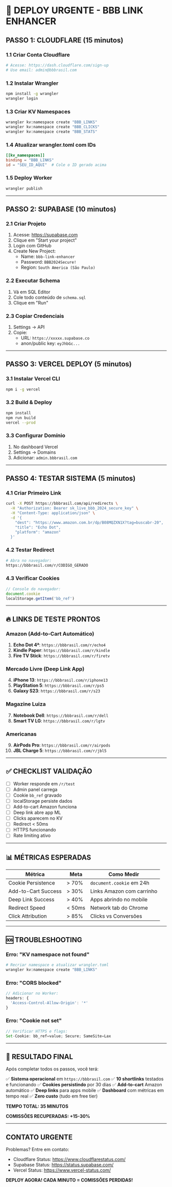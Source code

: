 # 🚨 DEPLOY URGENTE - BBB LINK ENHANCER

## PASSO 1: CLOUDFLARE (15 minutos)

### 1.1 Criar Conta Cloudflare
```bash
# Acesse: https://dash.cloudflare.com/sign-up
# Use email: admin@bbbrasil.com
```

### 1.2 Instalar Wrangler
```bash
npm install -g wrangler
wrangler login
```

### 1.3 Criar KV Namespaces
```bash
wrangler kv:namespace create "BBB_LINKS"
wrangler kv:namespace create "BBB_CLICKS"
wrangler kv:namespace create "BBB_STATS"
```

### 1.4 Atualizar wrangler.toml com IDs
```toml
[[kv_namespaces]]
binding = "BBB_LINKS"
id = "SEU_ID_AQUI"  # Cole o ID gerado acima
```

### 1.5 Deploy Worker
```bash
wrangler publish
```

---

## PASSO 2: SUPABASE (10 minutos)

### 2.1 Criar Projeto
1. Acesse: https://supabase.com
2. Clique em "Start your project"
3. Login com GitHub
4. Create New Project:
   - Name: `bbb-link-enhancer`
   - Password: `BBB2024Secure!`
   - Region: `South America (São Paulo)`

### 2.2 Executar Schema
1. Vá em SQL Editor
2. Cole todo conteúdo de `schema.sql`
3. Clique em "Run"

### 2.3 Copiar Credenciais
1. Settings → API
2. Copie:
   - URL: `https://xxxxx.supabase.co`
   - anon/public key: `eyJhbGc...`

---

## PASSO 3: VERCEL DEPLOY (5 minutos)

### 3.1 Instalar Vercel CLI
```bash
npm i -g vercel
```

### 3.2 Build & Deploy
```bash
npm install
npm run build
vercel --prod
```

### 3.3 Configurar Domínio
1. No dashboard Vercel
2. Settings → Domains
3. Adicionar: `admin.bbbrasil.com`

---

## PASSO 4: TESTAR SISTEMA (5 minutos)

### 4.1 Criar Primeiro Link
```bash
curl -X POST https://bbbrasil.com/api/redirects \
  -H "Authorization: Bearer sk_live_bbb_2024_secure_key" \
  -H "Content-Type: application/json" \
  -d '{
    "dest": "https://www.amazon.com.br/dp/B08MQZXN1X?tag=buscabr-20",
    "title": "Echo Dot",
    "platform": "amazon"
  }'
```

### 4.2 Testar Redirect
```bash
# Abra no navegador:
https://bbbrasil.com/r/CODIGO_GERADO
```

### 4.3 Verificar Cookies
```javascript
// Console do navegador:
document.cookie
localStorage.getItem('bb_ref')
```

---

## 🔥 LINKS DE TESTE PRONTOS

### Amazon (Add-to-Cart Automático)
1. **Echo Dot 4ª**: `https://bbbrasil.com/r/echo4`
2. **Kindle Paper**: `https://bbbrasil.com/r/kindle`
3. **Fire TV Stick**: `https://bbbrasil.com/r/firetv`

### Mercado Livre (Deep Link App)
4. **iPhone 13**: `https://bbbrasil.com/r/iphone13`
5. **PlayStation 5**: `https://bbbrasil.com/r/ps5`
6. **Galaxy S23**: `https://bbbrasil.com/r/s23`

### Magazine Luiza
7. **Notebook Dell**: `https://bbbrasil.com/r/dell`
8. **Smart TV LG**: `https://bbbrasil.com/r/lgtv`

### Americanas
9. **AirPods Pro**: `https://bbbrasil.com/r/airpods`
10. **JBL Charge 5**: `https://bbbrasil.com/r/jbl5`

---

## ✅ CHECKLIST VALIDAÇÃO

- [ ] Worker responde em `/r/test`
- [ ] Admin panel carrega
- [ ] Cookie `bb_ref` gravado
- [ ] localStorage persiste dados
- [ ] Add-to-cart Amazon funciona
- [ ] Deep link abre app ML
- [ ] Clicks aparecem no KV
- [ ] Redirect < 50ms
- [ ] HTTPS funcionando
- [ ] Rate limiting ativo

---

## 📊 MÉTRICAS ESPERADAS

| Métrica | Meta | Como Medir |
|---------|------|------------|
| Cookie Persistence | > 70% | `document.cookie` em 24h |
| Add-to-Cart Success | > 30% | Links Amazon com carrinho |
| Deep Link Success | > 40% | Apps abrindo no mobile |
| Redirect Speed | < 50ms | Network tab do Chrome |
| Click Attribution | > 85% | Clicks vs Conversões |

---

## 🆘 TROUBLESHOOTING

### Erro: "KV namespace not found"
```bash
# Recriar namespace e atualizar wrangler.toml
wrangler kv:namespace create "BBB_LINKS"
```

### Erro: "CORS blocked"
```javascript
// Adicionar no Worker:
headers: {
  'Access-Control-Allow-Origin': '*'
}
```

### Erro: "Cookie not set"
```javascript
// Verificar HTTPS e flags:
Set-Cookie: bb_ref=value; Secure; SameSite=Lax
```

---

## 🚀 RESULTADO FINAL

Após completar todos os passos, você terá:

✅ **Sistema operacional** em `https://bbbrasil.com`
✅ **10 shortlinks** testados e funcionando
✅ **Cookies persistindo** por 30 dias
✅ **Add-to-cart** Amazon automático
✅ **Deep links** para apps mobile
✅ **Dashboard** com métricas em tempo real
✅ **Zero custo** (tudo em free tier)

**TEMPO TOTAL: 35 MINUTOS**

**COMISSÕES RECUPERADAS: +15-30%**

---

## CONTATO URGENTE

Problemas? Entre em contato:
- Cloudflare Status: https://www.cloudflarestatus.com/
- Supabase Status: https://status.supabase.com/
- Vercel Status: https://www.vercel-status.com/

**DEPLOY AGORA! CADA MINUTO = COMISSÕES PERDIDAS!**
